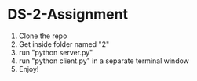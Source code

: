 # DS-2-Assignment

1. Clone the repo
2. Get inside folder named "2"
3. run "python server.py"
4. run "python client.py" in a separate terminal window
5. Enjoy!
